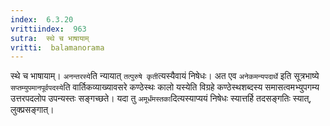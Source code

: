 ```yaml
---
index:  6.3.20
vrittiindex:  963
sutra:  स्थे च भाषायाम्
vritti:  balamanorama 
---
```


स्थे च भाषायाम्। `अनन्तरस्ये`ति न्यायात् `तत्पुरुषे कृती`त्यस्यैवायं निषेधः। अत एव `अनेकमन्यपदार्थे` इति सूत्रभाष्ये `सप्तम्युपमानपूर्वपदस्ये`ति वार्तिकव्याख्यावसरे कण्ठेस्थः कालो यस्येति विग्रहे कण्ठेस्थशब्दस्य समासत्वमभ्युपगम्य उत्तरपदलोप उपन्यस्तः सङ्गच्छते। यदा तु `अमूर्धंमस्तका`दित्यस्याप्ययं निषेधः स्यात्तर्हि तदसङ्गतिः स्यात्, लुक्प्रसङ्गात्। 

